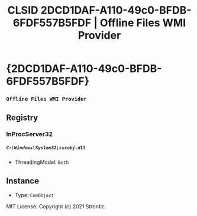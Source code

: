 ﻿---
title: "CLSID 2DCD1DAF-A110-49c0-BFDB-6FDF557B5FDF | Offline Files WMI Provider"
excerpt: What is COM-Object CLSID 2DCD1DAF-A110-49c0-BFDB-6FDF557B5FDF?
---

# {2DCD1DAF-A110-49c0-BFDB-6FDF557B5FDF}

### `Offline Files WMI Provider`

## Registry


### InProcServer32

##### `C:\Windows\System32\cscobj.dll`
* ThreadingModel: `Both`

## Instance

* Type: `ComObject`

MIT License. Copyright (c) 2021 Strontic.


